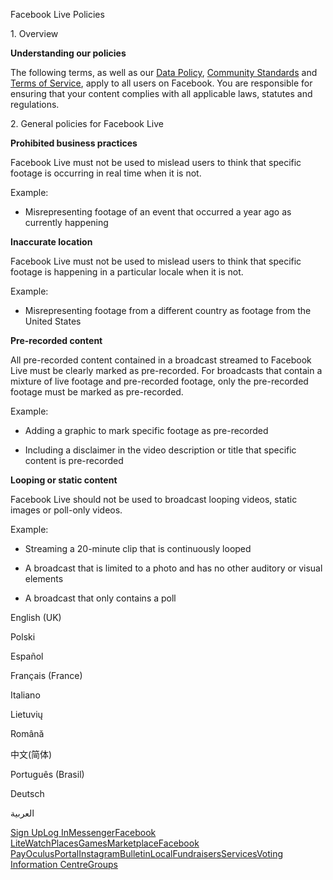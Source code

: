 Facebook Live Policies

1\. Overview

**Understanding our policies**

The following terms, as well as our [Data Policy](https://www.facebook.com/about/privacy/), [Community Standards](https://www.facebook.com/communitystandards/) and [Terms of Service](https://www.facebook.com/legal/terms), apply to all users on Facebook. You are responsible for ensuring that your content complies with all applicable laws, statutes and regulations.

2\. General policies for Facebook Live

**Prohibited business practices**

Facebook Live must not be used to mislead users to think that specific footage is occurring in real time when it is not.

Example:

*   Misrepresenting footage of an event that occurred a year ago as currently happening

**Inaccurate location**

Facebook Live must not be used to mislead users to think that specific footage is happening in a particular locale when it is not.

Example:

*   Misrepresenting footage from a different country as footage from the United States

**Pre-recorded content**

All pre-recorded content contained in a broadcast streamed to Facebook Live must be clearly marked as pre-recorded. For broadcasts that contain a mixture of live footage and pre-recorded footage, only the pre-recorded footage must be marked as pre-recorded.

Example:

*   Adding a graphic to mark specific footage as pre-recorded

*   Including a disclaimer in the video description or title that specific content is pre-recorded

**Looping or static content**

Facebook Live should not be used to broadcast looping videos, static images or poll-only videos.

Example:

*   Streaming a 20-minute clip that is continuously looped

*   A broadcast that is limited to a photo and has no other auditory or visual elements

*   A broadcast that only contains a poll

English (UK)

Polski

Español

Français (France)

Italiano

Lietuvių

Română

中文(简体)

Português (Brasil)

Deutsch

العربية

[Sign Up](https://www.facebook.com/reg/)[Log In](https://www.facebook.com/login/)[Messenger](https://l.facebook.com/l.php?u=https%3A%2F%2Fmessenger.com%2F&h=AT1fDuJ0KHXf1SeF8d9UJiyq3L-An2e3k71WWXYezksS_9eS6a5WFsVa-w18eCClFgLdN_9WsAbiQpvNvQ76WW0ClLAX9v-LvsGSnpd1V2uU8NgNWgJX3jHuIcUgguciRfqEJn_XbzfWAGLrysAalwWBMNjrpgxWQirfvg)[Facebook Lite](https://www.facebook.com/lite/)[Watch](https://en-gb.facebook.com/watch/)[Places](https://www.facebook.com/places/)[Games](https://www.facebook.com/games/)[Marketplace](https://www.facebook.com/marketplace/)[Facebook Pay](https://pay.facebook.com/)[Oculus](https://l.facebook.com/l.php?u=https%3A%2F%2Fwww.oculus.com%2F&h=AT1fDuJ0KHXf1SeF8d9UJiyq3L-An2e3k71WWXYezksS_9eS6a5WFsVa-w18eCClFgLdN_9WsAbiQpvNvQ76WW0ClLAX9v-LvsGSnpd1V2uU8NgNWgJX3jHuIcUgguciRfqEJn_XbzfWAGLrysAalwWBMNjrpgxWQirfvg)[Portal](https://portal.facebook.com/)[Instagram](https://l.facebook.com/l.php?u=https%3A%2F%2Fwww.instagram.com%2F&h=AT1fDuJ0KHXf1SeF8d9UJiyq3L-An2e3k71WWXYezksS_9eS6a5WFsVa-w18eCClFgLdN_9WsAbiQpvNvQ76WW0ClLAX9v-LvsGSnpd1V2uU8NgNWgJX3jHuIcUgguciRfqEJn_XbzfWAGLrysAalwWBMNjrpgxWQirfvg)[Bulletin](https://www.bulletin.com/)[Local](https://www.facebook.com/local/lists/245019872666104/)[Fundraisers](https://www.facebook.com/fundraisers/)[Services](https://www.facebook.com/biz/directory/)[Voting Information Centre](https://www.facebook.com/votinginformationcenter/?entry_point=c2l0ZQ%3D%3D)[Groups](https://www.facebook.com/groups/explore/)